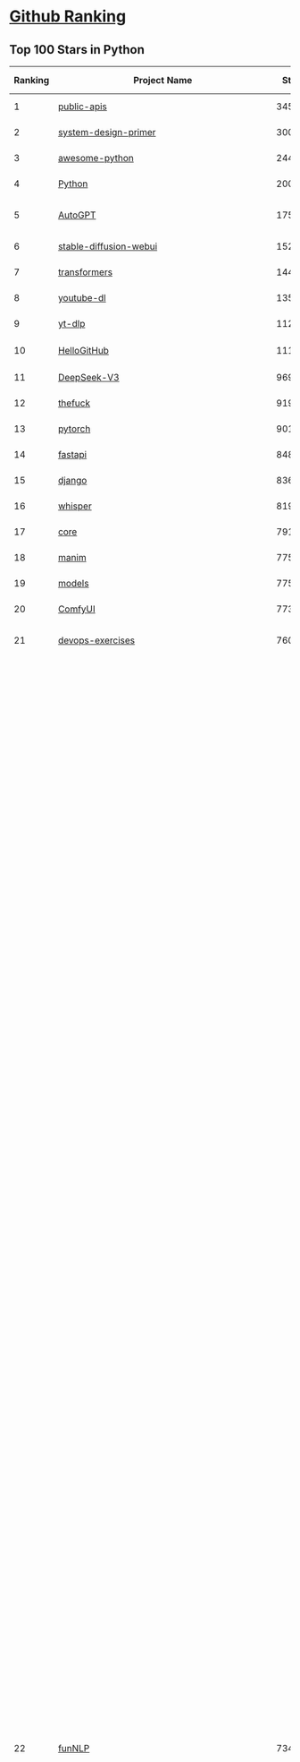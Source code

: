 [Github Ranking](../README.md)
==========

## Top 100 Stars in Python

| Ranking | Project Name | Stars | Forks | Language | Open Issues | Description | Last Commit |
| ------- | ------------ | ----- | ----- | -------- | ----------- | ----------- | ----------- |
| 1 | [public-apis](https://github.com/public-apis/public-apis) | 345261 | 36266 | Python | 3 | A collective list of free APIs | 2025-05-20T15:56:34Z |
| 2 | [system-design-primer](https://github.com/donnemartin/system-design-primer) | 300052 | 49775 | Python | 240 | Learn how to design large-scale systems. Prep for the system design interview.  Includes Anki flashcards. | 2024-12-02T01:10:39Z |
| 3 | [awesome-python](https://github.com/vinta/awesome-python) | 244033 | 25682 | Python | 0 | An opinionated list of awesome Python frameworks, libraries, software and resources. | 2024-08-11T17:10:18Z |
| 4 | [Python](https://github.com/TheAlgorithms/Python) | 200672 | 46788 | Python | 67 | All Algorithms implemented in Python | 2025-05-19T17:54:28Z |
| 5 | [AutoGPT](https://github.com/Significant-Gravitas/AutoGPT) | 175477 | 45719 | Python | 143 | AutoGPT is the vision of accessible AI for everyone, to use and to build on. Our mission is to provide the tools, so that you can focus on what matters. | 2025-05-21T01:18:49Z |
| 6 | [stable-diffusion-webui](https://github.com/AUTOMATIC1111/stable-diffusion-webui) | 152655 | 28393 | Python | 2339 | Stable Diffusion web UI | 2025-05-03T06:17:03Z |
| 7 | [transformers](https://github.com/huggingface/transformers) | 144595 | 29015 | Python | 1041 | 🤗 Transformers: State-of-the-art Machine Learning for Pytorch, TensorFlow, and JAX. | 2025-05-20T22:44:24Z |
| 8 | [youtube-dl](https://github.com/ytdl-org/youtube-dl) | 135722 | 10332 | Python | 3655 | Command-line program to download videos from YouTube.com and other video sites | 2025-05-04T11:53:05Z |
| 9 | [yt-dlp](https://github.com/yt-dlp/yt-dlp) | 112641 | 8856 | Python | 1571 | A feature-rich command-line audio/video downloader | 2025-05-20T21:53:54Z |
| 10 | [HelloGitHub](https://github.com/521xueweihan/HelloGitHub) | 111558 | 10181 | Python | 227 | :octocat: 分享 GitHub 上有趣、入门级的开源项目。Share interesting, entry-level open source projects on GitHub. | 2025-05-13T01:45:42Z |
| 11 | [DeepSeek-V3](https://github.com/deepseek-ai/DeepSeek-V3) | 96974 | 15768 | Python | 49 | None | 2025-04-09T01:50:40Z |
| 12 | [thefuck](https://github.com/nvbn/thefuck) | 91919 | 3688 | Python | 279 | Magnificent app which corrects your previous console command. | 2024-07-19T14:56:13Z |
| 13 | [pytorch](https://github.com/pytorch/pytorch) | 90138 | 24210 | Python | 15085 | Tensors and Dynamic neural networks in Python with strong GPU acceleration | 2025-05-21T04:00:48Z |
| 14 | [fastapi](https://github.com/fastapi/fastapi) | 84862 | 7345 | Python | 51 | FastAPI framework, high performance, easy to learn, fast to code, ready for production | 2025-05-20T16:02:49Z |
| 15 | [django](https://github.com/django/django) | 83628 | 32565 | Python | 0 | The Web framework for perfectionists with deadlines. | 2025-05-20T11:57:11Z |
| 16 | [whisper](https://github.com/openai/whisper) | 81979 | 9876 | Python | 0 | Robust Speech Recognition via Large-Scale Weak Supervision | 2025-05-13T18:22:39Z |
| 17 | [core](https://github.com/home-assistant/core) | 79130 | 33727 | Python | 2521 | :house_with_garden: Open source home automation that puts local control and privacy first. | 2025-05-21T03:59:58Z |
| 18 | [manim](https://github.com/3b1b/manim) | 77562 | 6692 | Python | 443 | Animation engine for explanatory math videos | 2025-03-20T19:00:35Z |
| 19 | [models](https://github.com/tensorflow/models) | 77519 | 45599 | Python | 1073 | Models and examples built with TensorFlow | 2025-05-14T19:56:15Z |
| 20 | [ComfyUI](https://github.com/comfyanonymous/ComfyUI) | 77325 | 8498 | Python | 2272 | The most powerful and modular diffusion model GUI, api and backend with a graph/nodes interface. | 2025-05-20T19:28:07Z |
| 21 | [devops-exercises](https://github.com/bregman-arie/devops-exercises) | 76045 | 16975 | Python | 34 | Linux, Jenkins, AWS, SRE, Prometheus, Docker, Python, Ansible, Git, Kubernetes, Terraform, OpenStack, SQL, NoSQL, Azure, GCP, DNS, Elastic, Network, Virtualization. DevOps Interview Questions | 2025-04-24T19:36:05Z |
| 22 | [funNLP](https://github.com/fighting41love/funNLP) | 73456 | 14858 | Python | 33 | 中英文敏感词、语言检测、中外手机/电话归属地/运营商查询、名字推断性别、手机号抽取、身份证抽取、邮箱抽取、中日文人名库、中文缩写库、拆字词典、词汇情感值、停用词、反动词表、暴恐词表、繁简体转换、英文模拟中文发音、汪峰歌词生成器、职业名称词库、同义词库、反义词库、否定词库、汽车品牌词库、汽车零件词库、连续英文切割、各种中文词向量、公司名字大全、古诗词库、IT词库、财经词库、成语词库、地名词库、历史名人词库、诗词词库、医学词库、饮食词库、法律词库、汽车词库、动物词库、中文聊天语料、中文谣言数据、百度中文问答数据集、句子相似度匹配算法集合、bert资源、文本生成&摘要相关工具、cocoNLP信息抽取工具、国内电话号码正则匹配、清华大学XLORE:中英文跨语言百科知识图谱、清华大学人工智能技术系列报告、自然语言生成、NLU太难了系列、自动对联数据及机器人、用户名黑名单列表、罪名法务名词及分类模型、微信公众号语料、cs224n深度学习自然语言处理课程、中文手写汉字识别、中文自然语言处理 语料/数据集、变量命名神器、分词语料库+代码、任务型对话英文数据集、ASR 语音数据集 + 基于深度学习的中文语音识别系统、笑声检测器、Microsoft多语言数字/单位/如日期时间识别包、中华新华字典数据库及api(包括常用歇后语、成语、词语和汉字)、文档图谱自动生成、SpaCy 中文模型、Common Voice语音识别数据集新版、神经网络关系抽取、基于bert的命名实体识别、关键词(Keyphrase)抽取包pke、基于医疗领域知识图谱的问答系统、基于依存句法与语义角色标注的事件三元组抽取、依存句法分析4万句高质量标注数据、cnocr：用来做中文OCR的Python3包、中文人物关系知识图谱项目、中文nlp竞赛项目及代码汇总、中文字符数据、speech-aligner: 从“人声语音”及其“语言文本”产生音素级别时间对齐标注的工具、AmpliGraph: 知识图谱表示学习(Python)库：知识图谱概念链接预测、Scattertext 文本可视化(python)、语言/知识表示工具：BERT & ERNIE、中文对比英文自然语言处理NLP的区别综述、Synonyms中文近义词工具包、HarvestText领域自适应文本挖掘工具（新词发现-情感分析-实体链接等）、word2word：(Python)方便易用的多语言词-词对集：62种语言/3,564个多语言对、语音识别语料生成工具：从具有音频/字幕的在线视频创建自动语音识别(ASR)语料库、构建医疗实体识别的模型（包含词典和语料标注）、单文档非监督的关键词抽取、Kashgari中使用gpt-2语言模型、开源的金融投资数据提取工具、文本自动摘要库TextTeaser: 仅支持英文、人民日报语料处理工具集、一些关于自然语言的基本模型、基于14W歌曲知识库的问答尝试--功能包括歌词接龙and已知歌词找歌曲以及歌曲歌手歌词三角关系的问答、基于Siamese bilstm模型的相似句子判定模型并提供训练数据集和测试数据集、用Transformer编解码模型实现的根据Hacker News文章标题自动生成评论、用BERT进行序列标记和文本分类的模板代码、LitBank：NLP数据集——支持自然语言处理和计算人文学科任务的100部带标记英文小说语料、百度开源的基准信息抽取系统、虚假新闻数据集、Facebook: LAMA语言模型分析，提供Transformer-XL/BERT/ELMo/GPT预训练语言模型的统一访问接口、CommonsenseQA：面向常识的英文QA挑战、中文知识图谱资料、数据及工具、各大公司内部里大牛分享的技术文档 PDF 或者 PPT、自然语言生成SQL语句（英文）、中文NLP数据增强（EDA）工具、英文NLP数据增强工具 、基于医药知识图谱的智能问答系统、京东商品知识图谱、基于mongodb存储的军事领域知识图谱问答项目、基于远监督的中文关系抽取、语音情感分析、中文ULMFiT-情感分析-文本分类-语料及模型、一个拍照做题程序、世界各国大规模人名库、一个利用有趣中文语料库 qingyun 训练出来的中文聊天机器人、中文聊天机器人seqGAN、省市区镇行政区划数据带拼音标注、教育行业新闻语料库包含自动文摘功能、开放了对话机器人-知识图谱-语义理解-自然语言处理工具及数据、中文知识图谱：基于百度百科中文页面-抽取三元组信息-构建中文知识图谱、masr: 中文语音识别-提供预训练模型-高识别率、Python音频数据增广库、中文全词覆盖BERT及两份阅读理解数据、ConvLab：开源多域端到端对话系统平台、中文自然语言处理数据集、基于最新版本rasa搭建的对话系统、基于TensorFlow和BERT的管道式实体及关系抽取、一个小型的证券知识图谱/知识库、复盘所有NLP比赛的TOP方案、OpenCLaP：多领域开源中文预训练语言模型仓库、UER：基于不同语料+编码器+目标任务的中文预训练模型仓库、中文自然语言处理向量合集、基于金融-司法领域(兼有闲聊性质)的聊天机器人、g2pC：基于上下文的汉语读音自动标记模块、Zincbase 知识图谱构建工具包、诗歌质量评价/细粒度情感诗歌语料库、快速转化「中文数字」和「阿拉伯数字」、百度知道问答语料库、基于知识图谱的问答系统、jieba_fast 加速版的jieba、正则表达式教程、中文阅读理解数据集、基于BERT等最新语言模型的抽取式摘要提取、Python利用深度学习进行文本摘要的综合指南、知识图谱深度学习相关资料整理、维基大规模平行文本语料、StanfordNLP 0.2.0：纯Python版自然语言处理包、NeuralNLP-NeuralClassifier：腾讯开源深度学习文本分类工具、端到端的封闭域对话系统、中文命名实体识别：NeuroNER vs. BertNER、新闻事件线索抽取、2019年百度的三元组抽取比赛：“科学空间队”源码、基于依存句法的开放域文本知识三元组抽取和知识库构建、中文的GPT2训练代码、ML-NLP - 机器学习(Machine Learning)NLP面试中常考到的知识点和代码实现、nlp4han:中文自然语言处理工具集(断句/分词/词性标注/组块/句法分析/语义分析/NER/N元语法/HMM/代词消解/情感分析/拼写检查、XLM：Facebook的跨语言预训练语言模型、用基于BERT的微调和特征提取方法来进行知识图谱百度百科人物词条属性抽取、中文自然语言处理相关的开放任务-数据集-当前最佳结果、CoupletAI - 基于CNN+Bi-LSTM+Attention 的自动对对联系统、抽象知识图谱、MiningZhiDaoQACorpus - 580万百度知道问答数据挖掘项目、brat rapid annotation tool: 序列标注工具、大规模中文知识图谱数据：1.4亿实体、数据增强在机器翻译及其他nlp任务中的应用及效果、allennlp阅读理解:支持多种数据和模型、PDF表格数据提取工具 、 Graphbrain：AI开源软件库和科研工具，目的是促进自动意义提取和文本理解以及知识的探索和推断、简历自动筛选系统、基于命名实体识别的简历自动摘要、中文语言理解测评基准，包括代表性的数据集&基准模型&语料库&排行榜、树洞 OCR 文字识别 、从包含表格的扫描图片中识别表格和文字、语声迁移、Python口语自然语言处理工具集(英文)、 similarity：相似度计算工具包，java编写、海量中文预训练ALBERT模型 、Transformers 2.0 、基于大规模音频数据集Audioset的音频增强 、Poplar：网页版自然语言标注工具、图片文字去除，可用于漫画翻译 、186种语言的数字叫法库、Amazon发布基于知识的人-人开放领域对话数据集 、中文文本纠错模块代码、繁简体转换 、 Python实现的多种文本可读性评价指标、类似于人名/地名/组织机构名的命名体识别数据集 、东南大学《知识图谱》研究生课程(资料)、. 英文拼写检查库 、 wwsearch是企业微信后台自研的全文检索引擎、CHAMELEON：深度学习新闻推荐系统元架构 、 8篇论文梳理BERT相关模型进展与反思、DocSearch：免费文档搜索引擎、 LIDA：轻量交互式对话标注工具 、aili - the fastest in-memory index in the East 东半球最快并发索引 、知识图谱车音工作项目、自然语言生成资源大全 、中日韩分词库mecab的Python接口库、中文文本摘要/关键词提取、汉字字符特征提取器 (featurizer)，提取汉字的特征（发音特征、字形特征）用做深度学习的特征、中文生成任务基准测评 、中文缩写数据集、中文任务基准测评 - 代表性的数据集-基准(预训练)模型-语料库-baseline-工具包-排行榜、PySS3：面向可解释AI的SS3文本分类器机器可视化工具 、中文NLP数据集列表、COPE - 格律诗编辑程序、doccano：基于网页的开源协同多语言文本标注工具 、PreNLP：自然语言预处理库、简单的简历解析器，用来从简历中提取关键信息、用于中文闲聊的GPT2模型：GPT2-chitchat、基于检索聊天机器人多轮响应选择相关资源列表(Leaderboards、Datasets、Papers)、(Colab)抽象文本摘要实现集锦(教程 、词语拼音数据、高效模糊搜索工具、NLP数据增广资源集、微软对话机器人框架 、 GitHub Typo Corpus：大规模GitHub多语言拼写错误/语法错误数据集、TextCluster：短文本聚类预处理模块 Short text cluster、面向语音识别的中文文本规范化、BLINK：最先进的实体链接库、BertPunc：基于BERT的最先进标点修复模型、Tokenizer：快速、可定制的文本词条化库、中文语言理解测评基准，包括代表性的数据集、基准(预训练)模型、语料库、排行榜、spaCy 医学文本挖掘与信息提取 、 NLP任务示例项目代码集、 python拼写检查库、chatbot-list - 行业内关于智能客服、聊天机器人的应用和架构、算法分享和介绍、语音质量评价指标(MOSNet, BSSEval, STOI, PESQ, SRMR)、 用138GB语料训练的法文RoBERTa预训练语言模型 、BERT-NER-Pytorch：三种不同模式的BERT中文NER实验、无道词典 - 有道词典的命令行版本，支持英汉互查和在线查询、2019年NLP亮点回顾、 Chinese medical dialogue data 中文医疗对话数据集 、最好的汉字数字(中文数字)-阿拉伯数字转换工具、 基于百科知识库的中文词语多词义/义项获取与特定句子词语语义消歧、awesome-nlp-sentiment-analysis - 情感分析、情绪原因识别、评价对象和评价词抽取、LineFlow：面向所有深度学习框架的NLP数据高效加载器、中文医学NLP公开资源整理 、MedQuAD：(英文)医学问答数据集、将自然语言数字串解析转换为整数和浮点数、Transfer Learning in Natural Language Processing (NLP) 、面向语音识别的中文/英文发音辞典、Tokenizers：注重性能与多功能性的最先进分词器、CLUENER 细粒度命名实体识别 Fine Grained Named Entity Recognition、 基于BERT的中文命名实体识别、中文谣言数据库、NLP数据集/基准任务大列表、nlp相关的一些论文及代码, 包括主题模型、词向量(Word Embedding)、命名实体识别(NER)、文本分类(Text Classificatin)、文本生成(Text Generation)、文本相似性(Text Similarity)计算等，涉及到各种与nlp相关的算法，基于keras和tensorflow 、Python文本挖掘/NLP实战示例、 Blackstone：面向非结构化法律文本的spaCy pipeline和NLP模型通过同义词替换实现文本“变脸” 、中文 预训练 ELECTREA 模型: 基于对抗学习 pretrain Chinese Model 、albert-chinese-ner - 用预训练语言模型ALBERT做中文NER 、基于GPT2的特定主题文本生成/文本增广、开源预训练语言模型合集、多语言句向量包、编码、标记和实现：一种可控高效的文本生成方法、 英文脏话大列表 、attnvis：GPT2、BERT等transformer语言模型注意力交互可视化、CoVoST：Facebook发布的多语种语音-文本翻译语料库，包括11种语言(法语、德语、荷兰语、俄语、西班牙语、意大利语、土耳其语、波斯语、瑞典语、蒙古语和中文)的语音、文字转录及英文译文、Jiagu自然语言处理工具 - 以BiLSTM等模型为基础，提供知识图谱关系抽取 中文分词 词性标注 命名实体识别 情感分析 新词发现 关键词 文本摘要 文本聚类等功能、用unet实现对文档表格的自动检测，表格重建、NLP事件提取文献资源列表 、 金融领域自然语言处理研究资源大列表、CLUEDatasetSearch - 中英文NLP数据集：搜索所有中文NLP数据集，附常用英文NLP数据集 、medical_NER - 中文医学知识图谱命名实体识别 、(哈佛)讲因果推理的免费书、知识图谱相关学习资料/数据集/工具资源大列表、Forte：灵活强大的自然语言处理pipeline工具集 、Python字符串相似性算法库、PyLaia：面向手写文档分析的深度学习工具包、TextFooler：针对文本分类/推理的对抗文本生成模块、Haystack：灵活、强大的可扩展问答(QA)框架、中文关键短语抽取工具 | 2024-05-10T07:38:24Z |
| 23 | [screenshot-to-code](https://github.com/abi/screenshot-to-code) | 69974 | 8633 | Python | 100 | Drop in a screenshot and convert it to clean code (HTML/Tailwind/React/Vue) | 2025-04-23T18:40:55Z |
| 24 | [flask](https://github.com/pallets/flask) | 69577 | 16433 | Python | 3 | The Python micro framework for building web applications. | 2025-05-20T16:30:06Z |
| 25 | [d2l-zh](https://github.com/d2l-ai/d2l-zh) | 69425 | 11635 | Python | 0 | 《动手学深度学习》：面向中文读者、能运行、可讨论。中英文版被70多个国家的500多所大学用于教学。 | 2024-07-30T09:32:19Z |
| 26 | [gpt_academic](https://github.com/binary-husky/gpt_academic) | 68539 | 8346 | Python | 254 | 为GPT/GLM等LLM大语言模型提供实用化交互接口，特别优化论文阅读/润色/写作体验，模块化设计，支持自定义快捷按钮&函数插件，支持Python和C++等项目剖析&自译解功能，PDF/LaTex论文翻译&总结功能，支持并行问询多种LLM模型，支持chatglm3等本地模型。接入通义千问, deepseekcoder, 讯飞星火, 文心一言, llama2, rwkv, claude2, moss等。 | 2025-05-06T14:19:12Z |
| 27 | [Deep-Live-Cam](https://github.com/hacksider/Deep-Live-Cam) | 68307 | 9615 | Python | 66 | real time face swap and one-click video deepfake with only a single image | 2025-05-18T17:33:53Z |
| 28 | [awesome-machine-learning](https://github.com/josephmisiti/awesome-machine-learning) | 68135 | 14905 | Python | 0 | A curated list of awesome Machine Learning frameworks, libraries and software. | 2025-04-12T20:31:11Z |
| 29 | [cpython](https://github.com/python/cpython) | 67113 | 31955 | Python | 7206 | The Python programming language | 2025-05-21T01:58:48Z |
| 30 | [PayloadsAllTheThings](https://github.com/swisskyrepo/PayloadsAllTheThings) | 65506 | 15367 | Python | 0 | A list of useful payloads and bypass for Web Application Security and Pentest/CTF | 2025-05-10T20:05:45Z |
| 31 | [sherlock](https://github.com/sherlock-project/sherlock) | 65348 | 7525 | Python | 92 | Hunt down social media accounts by username across social networks | 2025-05-06T09:55:10Z |
| 32 | [ansible](https://github.com/ansible/ansible) | 65095 | 24027 | Python | 552 | Ansible is a radically simple IT automation platform that makes your applications and systems easier to deploy and maintain. Automate everything from code deployment to network configuration to cloud management, in a language that approaches plain English, using SSH, with no agents to install on remote systems. https://docs.ansible.com. | 2025-05-21T02:28:59Z |
| 33 | [gpt4free](https://github.com/xtekky/gpt4free) | 64270 | 13644 | Python | 12 | The official gpt4free repository \| various collection of powerful language models \| o4, o3 and deepseek r1, gpt-4.1, gemini 2.5 | 2025-05-19T15:45:33Z |
| 34 | [keras](https://github.com/keras-team/keras) | 63006 | 19584 | Python | 256 | Deep Learning for humans | 2025-05-20T19:22:45Z |
| 35 | [new-pac](https://github.com/Alvin9999/new-pac) | 62377 | 9967 | Python | 424 | 翻墙-科学上网、自由上网、免费科学上网、免费翻墙、fanqiang、油管youtube/视频下载、软件、VPN、一键翻墙浏览器，vps一键搭建翻墙服务器脚本/教程，免费shadowsocks/ss/ssr/v2ray/goflyway账号/节点，翻墙梯子，电脑、手机、iOS、安卓、windows、Mac、Linux、路由器翻墙、科学上网、youtube视频下载、youtube油管镜像/免翻墙网站、美区apple id共享账号、翻墙-科学上网-梯子 | 2025-05-21T03:57:04Z |
| 36 | [scikit-learn](https://github.com/scikit-learn/scikit-learn) | 62085 | 25855 | Python | 1587 | scikit-learn: machine learning in Python | 2025-05-20T14:19:08Z |
| 37 | [langflow](https://github.com/langflow-ai/langflow) | 61918 | 6480 | Python | 410 | Langflow is a powerful tool for building and deploying AI-powered agents and workflows. | 2025-05-21T01:21:51Z |
| 38 | [browser-use](https://github.com/browser-use/browser-use) | 60899 | 6760 | Python | 368 | 🌐 Make websites accessible for AI agents. Automate tasks online with ease. | 2025-05-20T18:47:33Z |
| 39 | [annotated_deep_learning_paper_implementations](https://github.com/labmlai/annotated_deep_learning_paper_implementations) | 60697 | 6129 | Python | 31 | 🧑‍🏫 60+ Implementations/tutorials of deep learning papers with side-by-side notes 📝; including transformers (original, xl, switch, feedback, vit, ...), optimizers (adam, adabelief, sophia, ...), gans(cyclegan, stylegan2, ...), 🎮 reinforcement learning (ppo, dqn), capsnet, distillation, ... 🧠 | 2024-08-24T09:18:59Z |
| 40 | [open-interpreter](https://github.com/OpenInterpreter/open-interpreter) | 59452 | 5062 | Python | 218 | A natural language interface for computers | 2025-04-23T07:18:30Z |
| 41 | [localstack](https://github.com/localstack/localstack) | 58999 | 4150 | Python | 253 | 💻 A fully functional local AWS cloud stack. Develop and test your cloud & Serverless apps offline | 2025-05-21T03:37:39Z |
| 42 | [llama](https://github.com/meta-llama/llama) | 58255 | 9771 | Python | 431 | Inference code for Llama models | 2025-01-26T21:42:26Z |
| 43 | [markitdown](https://github.com/microsoft/markitdown) | 57665 | 2951 | Python | 202 | Python tool for converting files and office documents to Markdown. | 2025-04-13T16:31:40Z |
| 44 | [private-gpt](https://github.com/zylon-ai/private-gpt) | 55873 | 7473 | Python | 246 | Interact with your documents using the power of GPT, 100% privately, no data leaks | 2024-11-13T19:30:32Z |
| 45 | [MetaGPT](https://github.com/FoundationAgents/MetaGPT) | 55725 | 6627 | Python | 37 | 🌟 The Multi-Agent Framework: First AI Software Company, Towards Natural Language Programming | 2025-05-16T13:18:18Z |
| 46 | [you-get](https://github.com/soimort/you-get) | 55603 | 9756 | Python | 0 | :arrow_double_down: Dumb downloader that scrapes the web | 2025-04-27T15:33:25Z |
| 47 | [scrapy](https://github.com/scrapy/scrapy) | 55300 | 10813 | Python | 449 | Scrapy, a fast high-level web crawling & scraping framework for Python. | 2025-05-20T05:51:31Z |
| 48 | [face_recognition](https://github.com/ageitgey/face_recognition) | 54755 | 13604 | Python | 771 | The world's simplest facial recognition api for Python and the command line | 2024-08-21T06:22:36Z |
| 49 | [OpenHands](https://github.com/All-Hands-AI/OpenHands) | 54493 | 6173 | Python | 218 | 🙌 OpenHands: Code Less, Make More | 2025-05-21T03:46:49Z |
| 50 | [Real-Time-Voice-Cloning](https://github.com/CorentinJ/Real-Time-Voice-Cloning) | 54247 | 8975 | Python | 200 | Clone a voice in 5 seconds to generate arbitrary speech in real-time | 2024-08-14T19:54:03Z |
| 51 | [gpt-engineer](https://github.com/AntonOsika/gpt-engineer) | 54171 | 7129 | Python | 24 | CLI platform to experiment with codegen. Precursor to: https://lovable.dev | 2025-05-14T10:15:10Z |
| 52 | [faceswap](https://github.com/deepfakes/faceswap) | 53967 | 13400 | Python | 30 | Deepfakes Software For All | 2025-05-19T15:51:23Z |
| 53 | [openpilot](https://github.com/commaai/openpilot) | 53901 | 9754 | Python | 131 | openpilot is an operating system for robotics. Currently, it upgrades the driver assistance system on 300+ supported cars. | 2025-05-21T03:24:38Z |
| 54 | [yolov5](https://github.com/ultralytics/yolov5) | 53898 | 16918 | Python | 233 | YOLOv5 🚀 in PyTorch > ONNX > CoreML > TFLite | 2025-05-20T20:08:20Z |
| 55 | [requests](https://github.com/psf/requests) | 52890 | 9459 | Python | 194 | A simple, yet elegant, HTTP library. | 2025-05-03T16:39:14Z |
| 56 | [hackingtool](https://github.com/Z4nzu/hackingtool) | 52485 | 5654 | Python | 48 | ALL IN ONE Hacking Tool For Hackers | 2025-03-03T15:17:19Z |
| 57 | [rich](https://github.com/Textualize/rich) | 52074 | 1834 | Python | 210 | Rich is a Python library for rich text and beautiful formatting in the terminal. | 2025-05-19T17:03:50Z |
| 58 | [grok-1](https://github.com/xai-org/grok-1) | 50280 | 8354 | Python | 0 | Grok open release | 2024-08-30T04:17:25Z |
| 59 | [LLaMA-Factory](https://github.com/hiyouga/LLaMA-Factory) | 49292 | 6000 | Python | 458 | Unified Efficient Fine-Tuning of 100+ LLMs & VLMs (ACL 2024) | 2025-05-20T21:16:20Z |
| 60 | [PaddleOCR](https://github.com/PaddlePaddle/PaddleOCR) | 49285 | 8217 | Python | 77 | Awesome multilingual OCR toolkits based on PaddlePaddle (practical ultra lightweight OCR system, support 80+ languages recognition, provide data annotation and synthesis tools, support training and deployment among server, mobile, embedded and IoT devices) | 2025-05-20T13:05:10Z |
| 61 | [vllm](https://github.com/vllm-project/vllm) | 47725 | 7510 | Python | 1834 | A high-throughput and memory-efficient inference and serving engine for LLMs | 2025-05-21T04:04:34Z |
| 62 | [professional-programming](https://github.com/charlax/professional-programming) | 47618 | 3784 | Python | 0 | A collection of learning resources for curious software engineers | 2025-05-18T22:23:20Z |
| 63 | [big-list-of-naughty-strings](https://github.com/minimaxir/big-list-of-naughty-strings) | 47145 | 2158 | Python | 69 | The Big List of Naughty Strings is a list of strings which have a high probability of causing issues when used as user-input data. | 2024-04-18T03:26:59Z |
| 64 | [GPT-SoVITS](https://github.com/RVC-Boss/GPT-SoVITS) | 46584 | 5127 | Python | 811 | 1 min voice data can also be used to train a good TTS model! (few shot voice cloning) | 2025-04-25T16:42:06Z |
| 65 | [30-Days-Of-Python](https://github.com/Asabeneh/30-Days-Of-Python) | 46395 | 8862 | Python | 55 | 30 days of Python programming challenge is a step-by-step guide to learn the Python programming language in 30 days. This challenge may take more than100 days, follow your own pace.  These videos may help too: https://www.youtube.com/channel/UC7PNRuno1rzYPb1xLa4yktw | 2025-03-19T15:23:18Z |
| 66 | [OpenManus](https://github.com/FoundationAgents/OpenManus) | 45856 | 7992 | Python | 443 | No fortress, purely open ground.  OpenManus is Coming. | 2025-05-20T09:53:33Z |
| 67 | [pandas](https://github.com/pandas-dev/pandas) | 45463 | 18510 | Python | 3623 | Flexible and powerful data analysis / manipulation library for Python, providing labeled data structures similar to R data.frame objects, statistical functions, and much more | 2025-05-21T00:33:33Z |
| 68 | [Fooocus](https://github.com/lllyasviel/Fooocus) | 44846 | 6990 | Python | 207 | Focus on prompting and generating | 2025-01-24T10:55:35Z |
| 69 | [autogen](https://github.com/microsoft/autogen) | 44743 | 6768 | Python | 511 | A programming framework for agentic AI 🤖 PyPi: autogen-agentchat Discord: https://aka.ms/autogen-discord Office Hour: https://aka.ms/autogen-officehour | 2025-05-21T03:57:46Z |
| 70 | [crawl4ai](https://github.com/unclecode/crawl4ai) | 43833 | 4073 | Python | 130 | 🚀🤖 Crawl4AI: Open-source LLM Friendly Web Crawler & Scraper. Don't be shy, join here: https://discord.gg/jP8KfhDhyN | 2025-05-20T13:12:32Z |
| 71 | [text-generation-webui](https://github.com/oobabooga/text-generation-webui) | 43652 | 5622 | Python | 2545 | A Gradio web UI for Large Language Models with support for multiple inference backends. | 2025-05-21T03:42:12Z |
| 72 | [odoo](https://github.com/odoo/odoo) | 43070 | 27891 | Python | 3164 | Odoo. Open Source Apps To Grow Your Business. | 2025-05-21T03:40:20Z |
| 73 | [llama_index](https://github.com/run-llama/llama_index) | 41751 | 5959 | Python | 257 | LlamaIndex is the leading framework for building LLM-powered agents over your data. | 2025-05-21T02:03:45Z |
| 74 | [OpenBB](https://github.com/OpenBB-finance/OpenBB) | 41673 | 3729 | Python | 39 | Investment Research for Everyone, Everywhere. | 2025-05-21T02:51:45Z |
| 75 | [python-patterns](https://github.com/faif/python-patterns) | 41415 | 6999 | Python | 11 | A collection of design patterns/idioms in Python | 2025-05-07T15:49:35Z |
| 76 | [nanoGPT](https://github.com/karpathy/nanoGPT) | 41341 | 6855 | Python | 223 | The simplest, fastest repository for training/finetuning medium-sized GPTs. | 2024-12-09T23:53:04Z |
| 77 | [ultralytics](https://github.com/ultralytics/ultralytics) | 41054 | 7928 | Python | 521 | Ultralytics YOLO11 🚀 | 2025-05-21T03:10:19Z |
| 78 | [ChatGLM-6B](https://github.com/THUDM/ChatGLM-6B) | 41052 | 5218 | Python | 556 | ChatGLM-6B: An Open Bilingual Dialogue Language Model \| 开源双语对话语言模型 | 2024-06-27T04:05:25Z |
| 79 | [stablediffusion](https://github.com/Stability-AI/stablediffusion) | 40996 | 5246 | Python | 248 | High-Resolution Image Synthesis with Latent Diffusion Models | 2024-10-10T21:28:57Z |
| 80 | [ColossalAI](https://github.com/hpcaitech/ColossalAI) | 40889 | 4509 | Python | 427 | Making large AI models cheaper, faster and more accessible | 2025-05-21T02:52:05Z |
| 81 | [sentry](https://github.com/getsentry/sentry) | 40887 | 4343 | Python | 2155 | Developer-first error tracking and performance monitoring | 2025-05-21T02:45:20Z |
| 82 | [diagrams](https://github.com/mingrammer/diagrams) | 40852 | 2624 | Python | 309 | :art: Diagram as Code for prototyping cloud system architectures | 2025-05-11T08:48:47Z |
| 83 | [ailearning](https://github.com/apachecn/ailearning) | 40827 | 11560 | Python | 2 | AiLearning：数据分析+机器学习实战+线性代数+PyTorch+NLTK+TF2 | 2024-11-12T16:21:55Z |
| 84 | [black](https://github.com/psf/black) | 40241 | 2577 | Python | 335 | The uncompromising Python code formatter | 2025-05-15T12:22:13Z |
| 85 | [TTS](https://github.com/coqui-ai/TTS) | 40139 | 5142 | Python | 10 | 🐸💬 - a deep learning toolkit for Text-to-Speech, battle-tested in research and production | 2024-08-16T12:07:14Z |
| 86 | [airflow](https://github.com/apache/airflow) | 40125 | 15041 | Python | 1115 | Apache Airflow - A platform to programmatically author, schedule, and monitor workflows | 2025-05-20T20:01:39Z |
| 87 | [streamlit](https://github.com/streamlit/streamlit) | 39431 | 3454 | Python | 1086 | Streamlit — A faster way to build and share data apps. | 2025-05-21T00:47:19Z |
| 88 | [cheat.sh](https://github.com/chubin/cheat.sh) | 39385 | 1814 | Python | 122 | the only cheat sheet you need | 2025-02-01T13:32:00Z |
| 89 | [freqtrade](https://github.com/freqtrade/freqtrade) | 39188 | 7744 | Python | 34 | Free, open source crypto trading bot | 2025-05-20T17:39:10Z |
| 90 | [mitmproxy](https://github.com/mitmproxy/mitmproxy) | 39179 | 4190 | Python | 325 | An interactive TLS-capable intercepting HTTP proxy for penetration testers and software developers. | 2025-05-19T16:04:17Z |
| 91 | [bert](https://github.com/google-research/bert) | 39148 | 9673 | Python | 791 | TensorFlow code and pre-trained models for BERT | 2024-07-23T23:39:41Z |
| 92 | [unsloth](https://github.com/unslothai/unsloth) | 39035 | 3061 | Python | 941 | Finetune Qwen3, Llama 4, TTS, DeepSeek-R1 & Gemma 3 LLMs 2x faster with 70% less memory! 🦥 | 2025-05-20T16:51:56Z |
| 93 | [Deep-Learning-Papers-Reading-Roadmap](https://github.com/floodsung/Deep-Learning-Papers-Reading-Roadmap) | 39011 | 7351 | Python | 52 | Deep Learning papers reading roadmap for anyone who are eager to learn this amazing tech! | 2022-11-27T13:18:32Z |
| 94 | [FastChat](https://github.com/lm-sys/FastChat) | 38606 | 4705 | Python | 827 | An open platform for training, serving, and evaluating large language models. Release repo for Vicuna and Chatbot Arena. | 2025-04-12T18:17:12Z |
| 95 | [DeepSpeed](https://github.com/deepspeedai/DeepSpeed) | 38475 | 4377 | Python | 1060 | DeepSpeed is a deep learning optimization library that makes distributed training and inference easy, efficient, and effective. | 2025-05-20T21:23:05Z |
| 96 | [gradio](https://github.com/gradio-app/gradio) | 38156 | 2908 | Python | 454 | Build and share delightful machine learning apps, all in Python. 🌟 Star to support our work! | 2025-05-21T01:44:34Z |
| 97 | [quivr](https://github.com/QuivrHQ/quivr) | 37876 | 3639 | Python | 5 | Opiniated RAG for integrating GenAI in your apps 🧠   Focus on your product rather than the RAG. Easy integration in existing products with customisation!  Any LLM: GPT4, Groq, Llama. Any Vectorstore: PGVector, Faiss. Any Files. Anyway you want.  | 2025-05-20T07:25:24Z |
| 98 | [Open-Assistant](https://github.com/LAION-AI/Open-Assistant) | 37349 | 3265 | Python | 227 | OpenAssistant is a chat-based assistant that understands tasks, can interact with third-party systems, and retrieve information dynamically to do so. | 2024-08-17T01:55:35Z |
| 99 | [python-cheatsheet](https://github.com/gto76/python-cheatsheet) | 37190 | 6615 | Python | 5 | Comprehensive Python Cheatsheet | 2025-05-16T21:10:31Z |
| 100 | [ray](https://github.com/ray-project/ray) | 37125 | 6299 | Python | 3775 | Ray is an AI compute engine. Ray consists of a core distributed runtime and a set of AI Libraries for accelerating ML workloads. | 2025-05-21T03:48:31Z |

